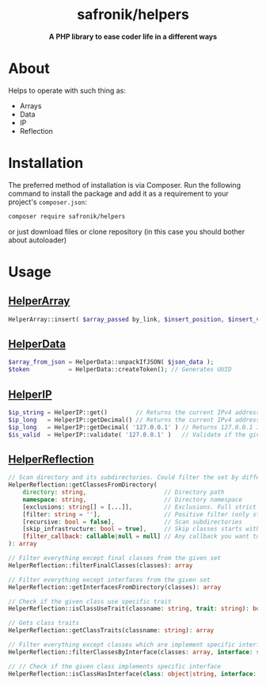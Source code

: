 <h1 align="center">safronik/helpers</h1>
<p align="center">
    <strong>A PHP library to ease coder life in a different ways</strong>
</p>

# About

Helps to operate with such thing as:

- Arrays
- Data
- IP
- Reflection

# Installation

The preferred method of installation is via Composer. Run the following
command to install the package and add it as a requirement to your project's
`composer.json`:

```bash
composer require safronik/helpers
```
or just download files or clone repository (in this case you should bother about autoloader)

# Usage

## [HelperArray](src%2FHelperArray.php)
```php
HelperArray::insert( $array_passed by_link, $insert_position, $insert_value); // Modifies the array $array. Paste $insert on $position
```
## [HelperData](src%2FHelperData.php)
```php
$array_from_json = HelperData::unpackIfJSON( $json_data );
$token           = HelperData::createToken(); // Generates UUID
```
## [HelperIP](src%2FHelperIP.php)

```php
$ip_string = HelperIP::get()        // Returns the current IPv4 address
$ip_long   = HelperIP::getDecimal() // Returns the current IPv4 address converted to long type
$ip_long   = HelperIP::getDecimal( '127.0.0.1' ) // Returns 127.0.0.1 IPv4 address converted to long type -> 2130706433
$is_valid  = HelperIP::validate( '127.0.0.1' )   // Validate if the given value is IPv4 address
```
## [HelperReflection](src%2FHelperReflection.php)
```php
// Scan directory and its subdirectories. Could filter the set by different parameters
HelperReflection::getClassesFromDirectory(
    directory: string,                      // Directory path
    namespace: string,                      // Directory namespace
    [exclusions: string[] = [...]],         // Exclusions. Full strict comparison 
    [filter: string = ''],                  // Positive filter (only string contains will be present in the result set)  
    [recursive: bool = false],              // Scan subdirectories 
    [skip_infrastructure: bool = true],     // Skip classes starts with '_' (underscore symbol)
    [filter_callback: callable|null = null] // Any callback you want to filter the result set. Other methods of self could be passed as a callback filter 
): array

// Filter everything except final classes from the given set 
HelperReflection::filterFinalClasses(classes): array

// Filter everything except interfaces from the given set 
HelperReflection::getInterfacesFromDirectory(classes): array

// Check if the given class use specific trait
HelperReflection::isClassUseTrait(classname: string, trait: string): bool

// Gets class traits
HelperReflection::getClassTraits(classname: string): array

// Filter everything except classes which are implement specific interface from the given set 
HelperReflection::filterClassesByInterface(classes: array, interface: string): array

// // Check if the given class implements specific interface
HelperReflection::isClassHasInterface(class: object|string, interface: string): bool
```